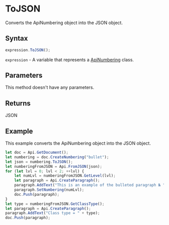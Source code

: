# ToJSON

Converts the ApiNumbering object into the JSON object.

## Syntax

```javascript
expression.ToJSON();
```

`expression` - A variable that represents a [ApiNumbering](../ApiNumbering.md) class.

## Parameters

This method doesn't have any parameters.

## Returns

JSON

## Example

This example converts the ApiNumbering object into the JSON object.

```javascript editor-docx
let doc = Api.GetDocument();
let numbering = doc.CreateNumbering("bullet");
let json = numbering.ToJSON();
let numberingFromJSON = Api.FromJSON(json);
for (let lvl = 0; lvl < 2; ++lvl) {
	let numLvl = numberingFromJSON.GetLevel(lvl);
	let paragraph = Api.CreateParagraph();
	paragraph.AddText("This is an example of the bulleted paragraph № " + (lvl + 1));
	paragraph.SetNumbering(numLvl);
	doc.Push(paragraph);
}
let type = numberingFromJSON.GetClassType();
let paragraph = Api.CreateParagraph();
paragraph.AddText("Class type = " + type);
doc.Push(paragraph);
```
